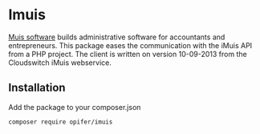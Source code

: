 # Imuis

[Muis software](https://www.muis.nl/) builds administrative software for accountants and entrepreneurs.
This package eases the communication with the iMuis API from a PHP project.
The client is written on version 10-09-2013 from the Cloudswitch iMuis webservice.

Installation
------------

Add the package to your composer.json

    composer require opifer/imuis

